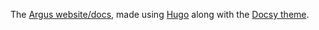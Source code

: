 The [Argus website/docs](https://release-argus.io), made using [Hugo](https://github.com/gohugoio/hugo) along with the [Docsy theme](https://github.com/google/docsy).
